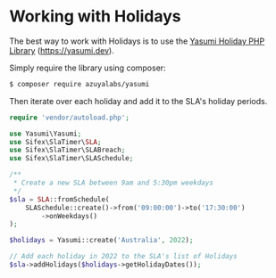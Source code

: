 # Working with Holidays

The best way to work with Holidays is to use the [Yasumi Holiday PHP Library](https://www.yasumi.dev) (https://yasumi.dev).

Simply require the library using composer:

```bash
$ composer require azuyalabs/yasumi
```

Then iterate over each holiday and add it to the SLA's holiday periods.

```php
require 'vendor/autoload.php';

use Yasumi\Yasumi;
use Sifex\SlaTimer\SLA;
use Sifex\SlaTimer\SLABreach;
use Sifex\SlaTimer\SLASchedule;

/**
 * Create a new SLA between 9am and 5:30pm weekdays
 */
$sla = SLA::fromSchedule(
    SLASchedule::create()->from('09:00:00')->to('17:30:00')
        ->onWeekdays()
);

$holidays = Yasumi::create('Australia', 2022);

// Add each holiday in 2022 to the SLA's list of Holidays
$sla->addHolidays($holidays->getHolidayDates());
```